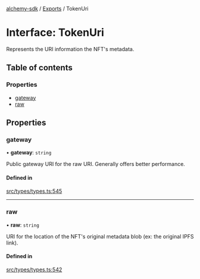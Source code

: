 [alchemy-sdk](../README.md) / [Exports](../modules.md) / TokenUri

# Interface: TokenUri

Represents the URI information the NFT's metadata.

## Table of contents

### Properties

- [gateway](TokenUri.md#gateway)
- [raw](TokenUri.md#raw)

## Properties

### gateway

• **gateway**: `string`

Public gateway URI for the raw URI. Generally offers better performance.

#### Defined in

[src/types/types.ts:545](https://github.com/alchemyplatform/alchemy-sdk-js/blob/e62e5c7/src/types/types.ts#L545)

___

### raw

• **raw**: `string`

URI for the location of the NFT's original metadata blob (ex: the original
IPFS link).

#### Defined in

[src/types/types.ts:542](https://github.com/alchemyplatform/alchemy-sdk-js/blob/e62e5c7/src/types/types.ts#L542)
